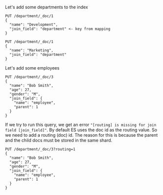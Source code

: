 Let's add some departments to the index

```
PUT /department/_doc/1
{
  "name": "Development",
  "join_field": "department" <- key from mapping
}

PUT /department/_doc/1
{
  "name": "Marketing",
  "join_field": "department"
}
```

Let's add some employees

```
PUT /department/_doc/3
{
  "name": "Bob Smith",
  "age": 27,
  "gender": "M",
  "join_field": {
    "name": "employee",
    "parent": 1
  }
}
```

If we try to run this query, we get an error `"[routing] is missing for join field [join_field]"`. By default ES uses the doc id as the routing value. So we need to add a routing (doc) id. The reason for this is because the parent and the child docs must be stored in the same shard. 

```
PUT /department/_doc/3?routing=1
{
  "name": "Bob Smith",
  "age": 27,
  "gender": "M",
  "join_field": {
    "name": "employee",
    "parent": 1
  }
}
```
